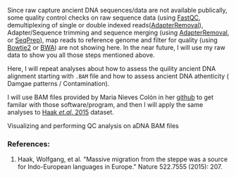 Since raw capture ancient DNA sequences/data are not available publically, some quality control checks on raw sequence data (using [FastQC](https://www.bioinformatics.babraham.ac.uk/projects/fastqc/), demultiplexing of single or double indexed reads([AdapterRemoval](https://github.com/MikkelSchubert/adapterremoval)), Adapter/Sequence trimming and sequence merging (using [AdapterRemoval](https://github.com/MikkelSchubert/adapterremoval), or [SeqPrep](https://github.com/jstjohn/SeqPrep)), map reads to reference genome and filter for quality (using [Bowtie2](http://bowtie-bio.sourceforge.net/bowtie2/index.shtml) or [BWA](http://bio-bwa.sourceforge.net/)) are not showing here. In the near future, I will use my raw data to show you all those steps mentioned above.

Here, I will repeat analyses about how to assess the quility ancient DNA alignment starting with ```.BAM``` file and how to assess ancient DNA athenticity ( Damgae patterns / Contamination).


I will use BAM files provided by Maria Nieves Colón in her [github](https://github.com/mnievesc/ENAH_curso_aDNA_2019/tree/master/Ex1_aDNA_BAM) to get familar with those software/program, and then I will apply the same analyses to [Haak *et.al*. 2015](https://www.nature.com/articles/nature14317) dataset.

Visualizing and performing QC analysis on aDNA BAM files











### References:

1. Haak, Wolfgang, et al. "Massive migration from the steppe was a source for Indo-European languages in Europe." Nature 522.7555 (2015): 207.
